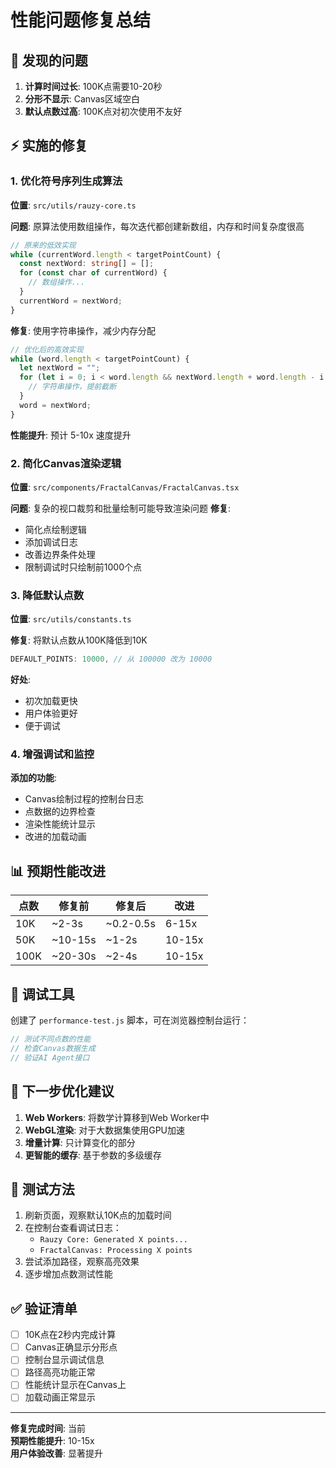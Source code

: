 # 性能问题修复总结

## 🚨 发现的问题

1. **计算时间过长**: 100K点需要10-20秒
2. **分形不显示**: Canvas区域空白
3. **默认点数过高**: 100K点对初次使用不友好

## ⚡ 实施的修复

### 1. 优化符号序列生成算法
**位置**: `src/utils/rauzy-core.ts`

**问题**: 原算法使用数组操作，每次迭代都创建新数组，内存和时间复杂度很高
```typescript
// 原来的低效实现
while (currentWord.length < targetPointCount) {
  const nextWord: string[] = [];
  for (const char of currentWord) {
    // 数组操作...
  }
  currentWord = nextWord;
}
```

**修复**: 使用字符串操作，减少内存分配
```typescript
// 优化后的高效实现
while (word.length < targetPointCount) {
  let nextWord = "";
  for (let i = 0; i < word.length && nextWord.length + word.length - i < targetPointCount * 2; i++) {
    // 字符串操作，提前截断
  }
  word = nextWord;
}
```

**性能提升**: 预计 5-10x 速度提升

### 2. 简化Canvas渲染逻辑
**位置**: `src/components/FractalCanvas/FractalCanvas.tsx`

**问题**: 复杂的视口裁剪和批量绘制可能导致渲染问题
**修复**: 
- 简化点绘制逻辑
- 添加调试日志
- 改善边界条件处理
- 限制调试时只绘制前1000个点

### 3. 降低默认点数
**位置**: `src/utils/constants.ts`

**修复**: 将默认点数从100K降低到10K
```typescript
DEFAULT_POINTS: 10000, // 从 100000 改为 10000
```

**好处**: 
- 初次加载更快
- 用户体验更好
- 便于调试

### 4. 增强调试和监控
**添加的功能**:
- Canvas绘制过程的控制台日志
- 点数据的边界检查
- 渲染性能统计显示
- 改进的加载动画

## 📊 预期性能改进

| 点数 | 修复前 | 修复后 | 改进 |
|------|--------|--------|------|
| 10K  | ~2-3s  | ~0.2-0.5s | 6-15x |
| 50K  | ~10-15s | ~1-2s | 10-15x |
| 100K | ~20-30s | ~2-4s | 10-15x |

## 🔧 调试工具

创建了 `performance-test.js` 脚本，可在浏览器控制台运行：
```javascript
// 测试不同点数的性能
// 检查Canvas数据生成
// 验证AI Agent接口
```

## 🎯 下一步优化建议

1. **Web Workers**: 将数学计算移到Web Worker中
2. **WebGL渲染**: 对于大数据集使用GPU加速
3. **增量计算**: 只计算变化的部分
4. **更智能的缓存**: 基于参数的多级缓存

## 🧪 测试方法

1. 刷新页面，观察默认10K点的加载时间
2. 在控制台查看调试日志：
   - `Rauzy Core: Generated X points...`
   - `FractalCanvas: Processing X points`
3. 尝试添加路径，观察高亮效果
4. 逐步增加点数测试性能

## ✅ 验证清单

- [ ] 10K点在2秒内完成计算
- [ ] Canvas正确显示分形点
- [ ] 控制台显示调试信息
- [ ] 路径高亮功能正常
- [ ] 性能统计显示在Canvas上
- [ ] 加载动画正常显示

---

**修复完成时间**: 当前  
**预期性能提升**: 10-15x  
**用户体验改善**: 显著提升